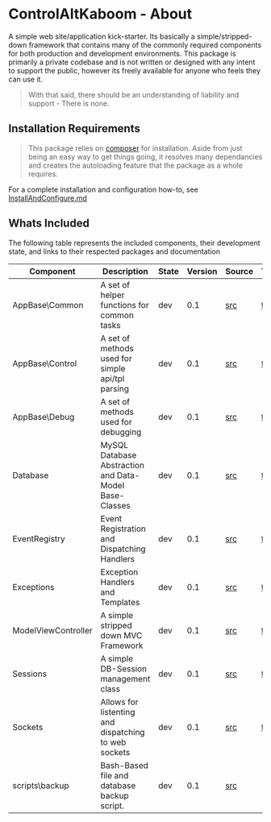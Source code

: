 # ControlAltKaboom - About

A simple web site/application kick-starter. Its basically a simple/stripped-down framework that contains many of the commonly required components for both production and development environments. This package is primarily a private codebase and is not written or designed with any intent to support the public, however its freely available for anyone who feels they can use it. 


> With that said, there should be an understanding of liability and support - There is none.


## Installation Requirements

> This package relies on [composer](https://getcomposer.org/) for installation. Aside from just being an easy way to get things going, it resolves many dependancies and creates the autoloading feature that the package as a whole requires.

For a complete installation and configuration how-to, see [InstallAndConfigure.md](./InstallAndConfigure.md)


## Whats Included

The following table represents the included components, their development state, and links to their respected packages and documentation


| Component | Description | State | Version | Source | Tests | Docs |
| --------- | ----------- | ----- | ------- | ------ | ----- | ---- |
| AppBase\Common | A set of helper functions for common tasks | dev | 0.1 | [src](../src/AppBase/Common) | [tests](../tests/AppBase/Common) | [docs](./AppBase_Common.md) |
| AppBase\Control | A set of methods used for simple api/tpl parsing | dev | 0.1 | [src](../src/AppBase/Control) | [tests](../tests/AppBase/Control) | [docs](./AppBase_Control.md) |
| AppBase\Debug | A set of methods used for debugging | dev | 0.1 | [src](../src/AppBase/Debug) | [tests](../tests/AppBase/Debug) | [docs](./AppBase_Debug.md) |
| Database | MySQL Database Abstraction and Data-Model Base-Classes | dev | 0.1 | [src](../src/Database) | [tests](../tests/Database) | [docs](./Database.md) |
| EventRegistry| Event Registration and Dispatching Handlers | dev | 0.1 | [src](../src/EventRegistry) | [tests](../tests/EventRegistry) | [docs](./EventRegistry.md) |
| Exceptions | Exception Handlers and Templates  | dev | 0.1 | [src](../src/Exception) | [tests](../tests/Exception) | [docs](./Exceptions.md) |
| ModelViewController | A simple stripped down MVC Framework | dev | 0.1 | [src](../src/ModelViewController) | [tests](../tests/ModelViewController) | [docs](./ModelViewController.md) |
| Sessions | A simple DB-Session management class | dev | 0.1 | [src](../src/Sessions) | [tests](../tests/Sessions) | [docs](./Sessions.md) |
| Sockets | Allows for listenting and dispatching to web sockets | dev | 0.1 | [src](../src/Sockets) | [tests](../tests/Sockets) | [docs](./Sockets.md) |
| scripts\backup| Bash-Based file and database backup script. | dev | 0.1 | [src](../scripts/backup) |  | [docs](../scripts/backup/README.md) |



